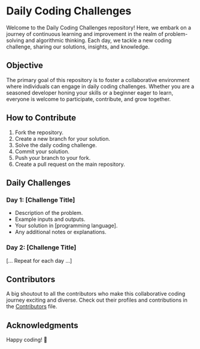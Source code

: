 # Daily Coding Challenges

Welcome to the Daily Coding Challenges repository! Here, we embark on a journey of continuous learning and improvement in the realm of problem-solving and algorithmic thinking. Each day, we tackle a new coding challenge, sharing our solutions, insights, and knowledge.

## Objective

The primary goal of this repository is to foster a collaborative environment where individuals can engage in daily coding challenges. Whether you are a seasoned developer honing your skills or a beginner eager to learn, everyone is welcome to participate, contribute, and grow together.

## How to Contribute

1. Fork the repository.
2. Create a new branch for your solution.
3. Solve the daily coding challenge.
4. Commit your solution.
5. Push your branch to your fork.
6. Create a pull request on the main repository.

## Daily Challenges

### Day 1: [Challenge Title]

- Description of the problem.
- Example inputs and outputs.
- Your solution in [programming language].
- Any additional notes or explanations.

### Day 2: [Challenge Title]

[... Repeat for each day ...]

## Contributors

A big shoutout to all the contributors who make this collaborative coding journey exciting and diverse. Check out their profiles and contributions in the [Contributors](CONTRIBUTORS.md) file.

## Acknowledgments

Happy coding! 🚀
